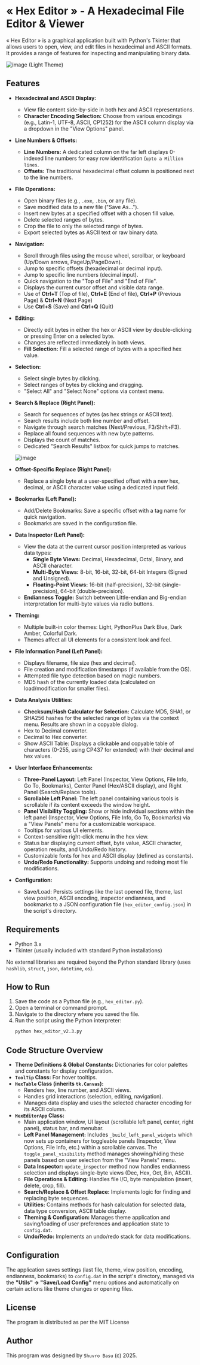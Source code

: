 # « Hex Editor » - A Hexadecimal File Editor & Viewer

« Hex Editor » is a graphical application built with Python's Tkinter that allows users to open, view, and edit files in hexadecimal and ASCII formats. It provides a range of features for inspecting and manipulating binary data.

![image](https://github.com/user-attachments/assets/0efa5a4f-bce9-44dd-be31-f3a07968d3ba)
 (Light Theme) 

## Features

*   **Hexadecimal and ASCII Display:** 
    *   View file content side-by-side in both hex and ASCII representations.
    *   **Character Encoding Selection:** Choose from various encodings (e.g., Latin-1, UTF-8, ASCII, CP1252) for the ASCII column display via a dropdown in the "View Options" panel.
*   **Line Numbers & Offsets:**
    *   **Line Numbers:** A dedicated column on the far left displays 0-indexed line numbers for easy row identification (`upto a Million lines`.
    *   **Offsets:** The traditional hexadecimal offset column is positioned next to the line numbers.
      
*   **File Operations:**
    *   Open binary files (e.g., `.exe`, `.bin`, or any file).
    *   Save modified data to a new file ("Save As...").
    *   Insert new bytes at a specified offset with a chosen fill value.
    *   Delete selected ranges of bytes.
    *   Crop the file to only the selected range of bytes.
    *   Export selected bytes as ASCII text or raw binary data.

*   **Navigation:**
    *   Scroll through files using the mouse wheel, scrollbar, or keyboard (Up/Down arrows, PageUp/PageDown).
    *   Jump to specific offsets (hexadecimal or decimal input).
    *   Jump to specific line numbers (decimal input).
    *   Quick navigation to the "Top of File" and "End of File".
    *   Displays the current cursor offset and visible data range.
    *   Use of **Ctrl+T** (Top of file), **Ctrl+E** (End of file), **Ctrl+P** (Previous Page) & **Ctrl+N** (Next Page)
    *   Use **Ctrl+S** (Save) and **Ctrl+Q** (Quit)

*   **Editing:**
    *   Directly edit bytes in either the hex or ASCII view by double-clicking or pressing Enter on a selected byte.
    *   Changes are reflected immediately in both views.
    *   **Fill Selection:** Fill a selected range of bytes with a specified hex value.

*   **Selection:**
    *   Select single bytes by clicking.
    *   Select ranges of bytes by clicking and dragging.
    *   "Select All" and "Select None" options via context menu.

*   **Search & Replace (Right Panel):**
    *   Search for sequences of bytes (as hex strings or ASCII text).
    *   Search results include both line number and offset.
    *   Navigate through search matches (Next/Previous, F3/Shift+F3).
    *   Replace all found sequences with new byte patterns.
    *   Displays the count of matches.
    *   Dedicated "Search Results" listbox for quick jumps to matches.
      
    ![image](https://github.com/user-attachments/assets/9eefe8a6-265d-46ec-a4bb-a528f6dacd73)

*   **Offset-Specific Replace (Right Panel):**
    *   Replace a single byte at a user-specified offset with a new hex, decimal, or ASCII character value using a dedicated input field.

*   **Bookmarks (Left Panel):**
     *   Add/Delete Bookmarks: Save a specific offset with a tag name for quick navigation.
     *   Bookmarks are saved in the configuration file.
             
*   **Data Inspector (Left Panel):**
    *   View the data at the current cursor position interpreted as various data types:
        *   **Single Byte Views:** Decimal, Hexadecimal, Octal, Binary, and ASCII character.
        *   **Multi-Byte Views:** 8-bit, 16-bit, 32-bit, 64-bit Integers (Signed and Unsigned).
        *   **Floating-Point Views:** 16-bit (half-precision), 32-bit (single-precision), 64-bit (double-precision).
    *   **Endianness Toggle:** Switch between Little-endian and Big-endian interpretation for multi-byte values via radio buttons.

*   **Theming:**
    *   Multiple built-in color themes: Light, PythonPlus Dark Blue, Dark Amber, Colorful Dark.
    *   Themes affect all UI elements for a consistent look and feel.

*   **File Information Panel (Left Panel):**
    *   Displays filename, file size (hex and decimal).
    *   File creation and modification timestamps (if available from the OS).
    *   Attempted file type detection based on magic numbers.
    *   MD5 hash of the currently loaded data (calculated on load/modification for smaller files).

*   **Data Analysis Utilities:**
    *   **Checksum/Hash Calculator for Selection:** Calculate MD5, SHA1, or SHA256 hashes for the selected range of bytes via the context menu. Results are shown in a copyable dialog.
    *   Hex to Decimal converter.
    *   Decimal to Hex converter.
    *   Show ASCII Table: Displays a clickable and copyable table of characters (0-255, using CP437 for extended) with their decimal and hex values.

*   **User Interface Enhancements:**
    *   **Three-Panel Layout:** Left Panel (Inspector, View Options, File Info, Go To, Bookmarks), Center Panel (Hex/ASCII display), and Right Panel (Search/Replace tools).
    *   **Scrollable Left Panel:** The left panel containing various tools is scrollable if its content exceeds the window height.
    *   **Panel Visibility Toggling:** Show or hide individual sections within the left panel (Inspector, View Options, File Info, Go To, Bookmarks) via a "View Panels" menu for a customizable workspace.
    *   Tooltips for various UI elements.
    *   Context-sensitive right-click menu in the hex view.
    *   Status bar displaying current offset, byte value, ASCII character, operation results, and Undo/Redo history.
    *   Customizable fonts for hex and ASCII display (defined as constants).
    *   **Undo/Redo Functionality:** Supports undoing and redoing most file modifications.

*   **Configuration:**
    *   Save/Load: Persists settings like the last opened file, theme, last view position, ASCII encoding, inspector endianness, and bookmarks to a JSON configuration file (`hex_editor_config.json`) in the script's directory.

## Requirements

*   Python 3.x
*   Tkinter (usually included with standard Python installations)

No external libraries are required beyond the Python standard library (uses `hashlib`, `struct`, `json`, `datetime`, `os`).

## How to Run

1.  Save the code as a Python file (e.g., `hex_editor.py`).
2.  Open a terminal or command prompt.
3.  Navigate to the directory where you saved the file.
4.  Run the script using the Python interpreter:
    ```bash
    python hex_editor_v2.3.py
    ```

## Code Structure Overview

*   **Theme Definitions & Global Constants:** Dictionaries for color palettes and constants for display configuration.
*   **`ToolTip` Class:** For hover tooltips.
*   **`HexTable` Class (inherits `tk.Canvas`):**
    *   Renders hex, line number, and ASCII views.
    *   Handles grid interactions (selection, editing, navigation).
    *   Manages data display and uses the selected character encoding for its ASCII column.
*   **`HexEditorApp` Class:**
    *   Main application window, UI layout (scrollable left panel, center, right panel), status bar, and menubar.
    *   **Left Panel Management:** Includes `_build_left_panel_widgets` which now sets up containers for toggleable panels (Inspector, View Options, File Info, etc.) within a scrollable canvas. The `toggle_panel_visibility` method manages showing/hiding these panels based on user selection from the "View Panels" menu.
    *   **Data Inspector:** `update_inspector` method now handles endianness selection and displays single-byte views (Dec, Hex, Oct, Bin, ASCII).
    *   **File Operations & Editing:** Handles file I/O, byte manipulation (insert, delete, crop, fill).
    *   **Search/Replace & Offset Replace:** Implements logic for finding and replacing byte sequences.
    *   **Utilities:** Contains methods for hash calculation for selected data, data type conversion, ASCII table display.
    *   **Theming & Configuration:** Manages theme application and saving/loading of user preferences and application state to `config.dat`.
    *   **Undo/Redo:** Implements an undo/redo stack for data modifications.

## Configuration

The application saves settings (last file, theme, view position, encoding, endianness, bookmarks) to `config.dat` in the script's directory, managed via the **"Utils" -> "Save/Load Config"** menu options and automatically on certain actions like theme changes or opening files.

## License ##

The program is distributed as per the MIT License

## Author ##

This program was designed by `Shuvro Basu` (c) 2025.
